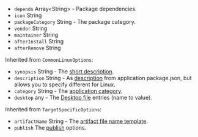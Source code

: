 * <code id="LinuxTargetSpecificOptions-depends">depends</code> Array&lt;String&gt; - Package dependencies.
* <code id="LinuxTargetSpecificOptions-icon">icon</code> String
* <code id="LinuxTargetSpecificOptions-packageCategory">packageCategory</code> String - The package category.
* <code id="LinuxTargetSpecificOptions-vendor">vendor</code> String
* <code id="LinuxTargetSpecificOptions-maintainer">maintainer</code> String
* <code id="LinuxTargetSpecificOptions-afterInstall">afterInstall</code> String
* <code id="LinuxTargetSpecificOptions-afterRemove">afterRemove</code> String

Inherited from `CommonLinuxOptions`:
* <code id="LinuxTargetSpecificOptions-synopsis">synopsis</code> String - The [short description](https://www.debian.org/doc/debian-policy/ch-controlfields.html#s-f-Description).
* <code id="LinuxTargetSpecificOptions-description">description</code> String - As [description](/configuration/configuration.md#Metadata-description) from application package.json, but allows you to specify different for Linux.
* <code id="LinuxTargetSpecificOptions-category">category</code> String - The [application category](https://specifications.freedesktop.org/menu-spec/latest/apa.html#main-category-registry).
* <code id="LinuxTargetSpecificOptions-desktop">desktop</code> any - The [Desktop file](https://developer.gnome.org/integration-guide/stable/desktop-files.html.en) entries (name to value).

Inherited from `TargetSpecificOptions`:
* <code id="LinuxTargetSpecificOptions-artifactName">artifactName</code> String - The [artifact file name template](/configuration/configuration.md#artifact-file-name-template).
* <code id="LinuxTargetSpecificOptions-publish">publish</code> The [publish](/configuration/publish.md) options.